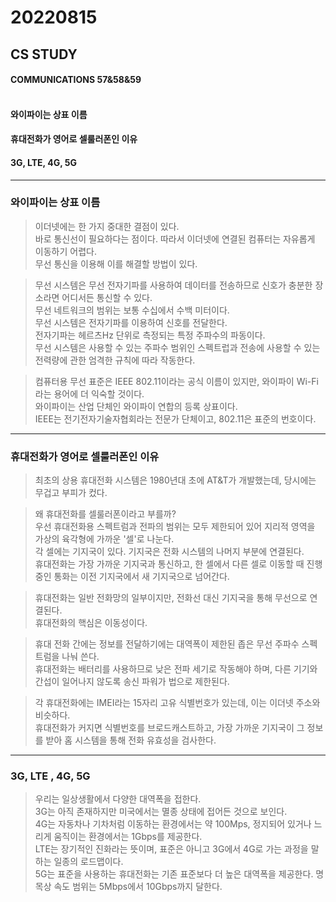 # 20220815

## CS STUDY
#### COMMUNICATIONS 57&58&59<br></br>
#### 와이파이는 상표 이름
#### 휴대전화가 영어로 셀룰러폰인 이유
#### 3G, LTE, 4G, 5G

____

### 와이파이는 상표 이름
> 이더넷에는 한 가지 중대한 결점이 있다.   
> 바로 통신선이 필요하다는 점이다. 따라서 이더넷에 연결된 컴퓨터는 자유롭게 이동하기 어렵다.   
> 무선 통신을 이용해 이를 해결할 방법이 있다.    

> 무선 시스템은 무선 전자기파를 사용하여 데이터를 전송하므로 신호가 충분한 장소라면 어디서든 통신할 수 있다.    
> 무선 네트워크의 범위는 보통 수십에서 수백 미터이다.   
> 무선 시스템은 전자기파를 이용하여 신호를 전달한다.   
> 전자기파는 헤르츠Hz 단위로 측정되는 특정 주파수의 파동이다.   
> 무선 시스템은 사용할 수 있는 주파수 범위인 스펙트럽과 전송에 사용할 수 있는 전력량에 관한 엄격한 규칙에 따라 작동한다.   

> 컴퓨터용 무선 표준은 IEEE 802.11이라는 공식 이름이 있지만, 와이파이 Wi-Fi 라는 용어에 더 익숙할 것이다.  
> 와이파이는 산업 단체인 와이파이 연합의 등록 상표이다.   
> IEEE는 전기전자기술자협회라는 전문가 단체이고, 802.11은 표준의 번호이다.

____

### 휴대전화가 영어로 셀룰러폰인 이유
> 최초의 상용 휴대전화 시스템은 1980년대 초에 AT&T가 개발했는데, 당시에는 무겁고 부피가 컸다.

> 왜 휴대전화를 셀룰러폰이라고 부를까?   
> 우선 휴대전화용 스펙트럼과 전파의 범위는 모두 제한되어 있어 지리적 영역을 가상의 육각형에 가까운 '셀'로 나눈다.   
> 각 셀에는 기지국이 있다. 기지국은 전화 시스템의 나머지 부분에 연결된다.   
> 휴대전화는 가장 가까운 기지국과 통신하고, 한 셀에서 다른 셀로 이동할 때 진행 중인 통화는 이전 기지국에서 새 기지국으로 넘어간다.    

> 휴대전화는 일반 전화망의 일부이지만, 전화선 대신 기지국을 통해 무선으로 연결된다.   
> 휴대전화의 핵심은 이동성이다.   

> 휴대 전화 간에는 정보를 전달하기에는 대역폭이 제한된 좁은 무선 주파수 스펙트럼을 나눠 쓴다.   
> 휴대전화는 배터리를 사용하므로 낮은 전파 세기로 작동해야 하며, 다른 기기와 간섭이 일어나지 않도록 송신 파워가 법으로 제한된다.

> 각 휴대전화에는 IMEI라는 15자리 고유 식별번호가 있는데, 이는 이더넷 주소와 비슷하다.   
> 휴대전화가 커지면 식별번호를 브로드캐스트하고, 가장 가까운 기지국이 그 정보를 받아 홈 시스템을 통해 전화 유효성을 검사한다. 

____

### 3G, LTE , 4G, 5G
> 우리는 일상생활에서 다양한 대역폭을 접한다.   
> 3G는 아직 존재하지만 미국에서는 멸종 상태에 접어든 것으로 보인다.   
> 4G는 자동차나 기차처럼 이동하는 환경에서는 약 100Mps, 정지되어 있거나 느리게 움직이는 환경에서는 1Gbps를 제공한다.   
> LTE는 장기적인 진화라는 뜻이며, 표준은 아니고 3G에서 4G로 가는 과정을 말하는 일종의 로드맵이다.    
> 5G는 표준을 사용하는 휴대전화는 기존 표준보다 더 높은 대역폭을 제공한다. 명목상 속도 범위는 5Mbps에서 10Gbps까지 달한다.
